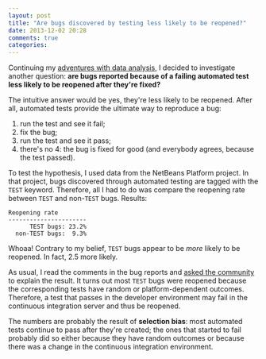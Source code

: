 ```yaml
---
layout: post
title: "Are bugs discovered by testing less likely to be reopened?"
date: 2013-12-02 20:28
comments: true
categories: 
---
```


Continuing my [adventures with data analysis](/blog/2013/11/20/do-shorter-releases-reduce-the-bug-reopening-rate/), I decided to investigate another question: **are bugs reported because of a failing automated test less likely to be reopened after they're fixed?**

The intuitive answer would be yes, they're less likely to be reopened. After all, automated tests provide the ultimate way to reproduce a bug:

1. run the test and see it fail;
2. fix the bug;
3. run the test and see it pass;
4. there's no 4: the bug is fixed for good (and everybody agrees, because the test passed).

To test the hypothesis, I used data from the NetBeans Platform project. In that project, bugs discovered through automated testing are tagged with the `TEST` keyword. Therefore, all I had to do was compare the reopening rate between `TEST` and non-`TEST` bugs. Results:

    Reopening rate
    ----------------------
          TEST bugs: 23.2%
      non-TEST bugs:  9.3%

Whoaa! Contrary to my belief, `TEST` bugs appear to be *more* likely to be reopened. In fact, 2.5 more likely.

As usual, I read the comments in the bug reports and [asked the community](https://netbeans.org/projects/www/lists/nbdiscuss/archive/2013-11/message/0) to explain the result. It turns out most `TEST` bugs were reopened because the corresponding tests have random or platform-dependent outcomes. Therefore, a test that passes in the developer environment may fail in the continuous integration server and thus be reopened.

The numbers are probably the result of **selection bias**: most automated tests continue to pass after they're created; the ones that started to fail probably did so either because they have random outcomes or because there was a change in the continuous integration environment.